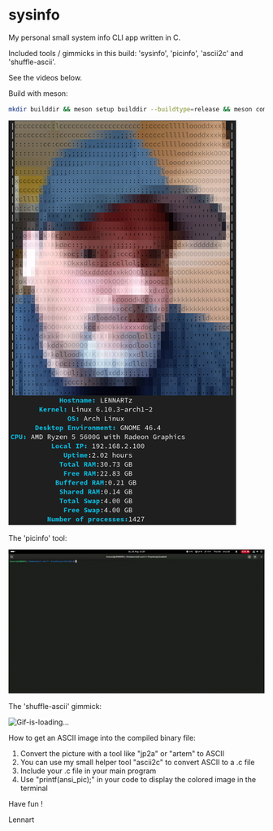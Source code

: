 # sysinfo
My personal small system info CLI app written in C.

Included tools / gimmicks in this build: 'sysinfo', 'picinfo', 'ascii2c' and 'shuffle-ascii'.

See the videos below.

Build with meson:

```bash
mkdir builddir && meson setup builddir --buildtype=release && meson compile -C builddir
```

<img src="sysinfo.png" alt="screenshot"></img>

The 'picinfo' tool:

<img src="output.gif" alt="picinfo-screenshot"></img>

The 'shuffle-ascii' gimmick:

<img src="shuffle-ascii.gif" alt="Gif-is-loading..."></img>

How to get an ASCII image into the compiled binary file:
1. Convert the picture with a tool like "jp2a" or "artem" to ASCII
2. You can use my small helper tool "ascii2c" to convert ASCII to a .c file
3. Include your .c file in your main program
4. Use "printf(ansi_pic);" in your code to display the colored image in the terminal

Have fun !

Lennart
